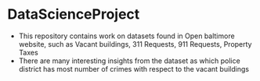 # DataScienceProject
- This repository contains work on datasets found in Open baltimore website, such as Vacant buildings, 311 Requests, 911 Requests, Property Taxes
- There are many interesting insights from the dataset as which police district has most number of crimes with respect to the vacant buildings 
